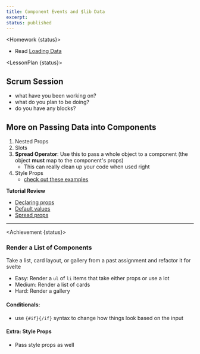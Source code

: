 ```yaml
---
title: Component Events and $lib Data
excerpt:
status: published
---
```


<script>
	import Homework from "$lib/components/Homework.svelte";
	import LessonPlan from "$lib/components/LessonPlan.svelte";
	import Achievement from "$lib/components/Achievement.svelte";
</script>

<Homework {status}>

- Read [Loading Data](https://kit.svelte.dev/docs/load)

</Homework>

<LessonPlan {status}>

<h2 id="scrum-meeting">Scrum Session</h2>

- what have you been working on?
- what do you plan to be doing?
- do you have any blocks?

<h2>More on Passing Data into Components</h2>

1. Nested Props
2. Slots
3. **Spread Operator**: Use this to pass a whole object to a component (the object **must** map to the component's props)
   - This can really clean up your code when used right
4. Style Props
   - [check out these examples](https://svelte.dev/repl/89053145d4ad440ba4320dd663949d40?version=4.2.2)

**Tutorial Review**

- [Declaring props](https://learn.svelte.dev/tutorial/declaring-props)
- [Default values](https://learn.svelte.dev/tutorial/default-values)
- [Spread props](https://learn.svelte.dev/tutorial/spread-props)

---

</LessonPlan>

<Achievement {status}>

### Render a List of Components

Take a list, card layout, or gallery from a past assignment and refactor it for svelte

- Easy: Render a `ul` of `li` items that take either props or use a lot
- Medium: Render a list of cards
- Hard: Render a gallery

#### Conditionals:

- use `{#if}{/if}` syntax to change how things look based on the input

#### Extra: Style Props

- Pass style props as well

</Achievement>
